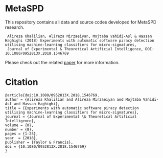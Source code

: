 # MetaSPD
This repository contains all data and source codes developed for MetaSPD research.
```
 Alireza Khalilian, Alireza Mirzaeiyan, Mojtaba Vahidi-Asl & Hassan Haghighi (2018) Experiments with automatic software piracy detection utilising machine-learning classifiers for micro-signatures,
 Journal of Experimental & Theoretical Artificial Intelligence, DOI: 10.1080/0952813X.2018.1546769 
```
Please check out the related [paper](https://www.tandfonline.com/doi/abs/10.1080/0952813X.2018.1546769?journalCode=teta20) for more information.

# Citation
```
@article{doi:10.1080/0952813X.2018.1546769,
author = {Alireza Khalilian and Alireza Mirzaeiyan and Mojtaba Vahidi-Asl and Hassan Haghighi},
title = {Experiments with automatic software piracy detection utilising machine-learning classifiers for micro-signatures},
journal = {Journal of Experimental \& Theoretical Artificial Intelligence},
volume = {0},
number = {0},
pages = {1-23},
year  = {2018},
publisher = {Taylor & Francis},
doi = {10.1080/0952813X.2018.1546769}
}
```
